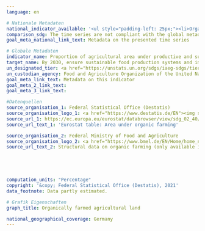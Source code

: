 ```yaml
---
language: en    

# Nationale Metadaten    
national_indicator_available: '<ul style="padding-left: 25px;"><li>Organically farmed agricultural land (data from Destatis)</li> <li> Organically farmed agricultural land (data from BMEL)</li></ul>'    
comparison_sdg: The time series are not compliant with the global metadata, but provide additional information.    
goal_meta_national_link_text: Metadata on the presented time series    

# Globale Metadaten    
indicator_name: Proportion of agricultural area under productive and sustainable agriculture    
target_name: By 2030, ensure sustainable food production systems and implement resilient agricultural practices that increase productivity and production, that help maintain ecosystems, that strengthen capacity for adaptation to climate change, extreme weather, drought, flooding and other disasters and that progressively improve land and soil quality    
un_designated_tier: <a href="https://unstats.un.org/sdgs/iaeg-sdgs/tier-classification/" title="Click here for more information on the UN tier classification."  target="_blank">Tier II</a>    
un_custodian_agency: Food and Agriculture Organization of the United Nations (FAO)    
goal_meta_link_text: Metadata on this indicator    
goal_meta_2_link_text:     
goal_meta_3_link_text:     

#Datenquellen
source_organisation_1: Federal Statistical Office (Destatis)
source_organisation_logo_1: <a href="https://www.destatis.de/EN"><img src="https://g205sdgs.github.io/sdg-indicators/public/OrgImgEn/destatis.png" alt="Logo destatis" style="height:60px; width:148px" /></a>
source_url_1: https://ec.europa.eu/eurostat/databrowser/view/sdg_02_40/default/table?lang=en
source_url_text_1: 'Eurostat table: Area under organic farming'

source_organisation_2: Federal Ministry of Food and Agriculture
source_organisation_logo_2: <a href="https://www.bmel.de/EN/Home/home_node.html"><img src="https://g205sdgs.github.io/sdg-indicators/public/OrgImgEn/bmel.png" alt="Logo bmel" style="height:60px; width:148px" /></a>
source_url_text_2: Structural data on organic farming (only available in German)




    
computation_units: "Percentage"    
copyright: '&copy; Federal Statistical Office (Destatis), 2021'    
data_footnote: Data partly estimated.    

# Grafik Eigenschaften    
graph_title: Organically farmed agricultural land    

national_geographical_coverage: Germany    
---
```


<span></span>